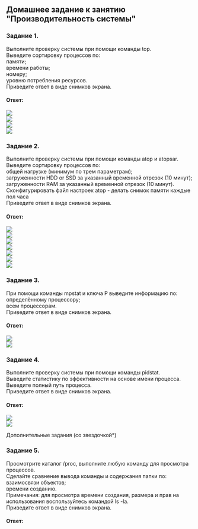 ## Домашнее задание к занятию "Производительность системы"  

### Задание 1.  
Выполните проверку системы при помощи команды top.  
Выведите сортировку процессов по:  
памяти;  
времени работы;  
номеру;  
уровню потребления ресурсов.  
Приведите ответ в виде снимков экрана.  

#### Ответ:  
![](https://github.com/networksuperman/netology_dev_ops/blob/main/SLINA-19/IT%20System%20and%20OS%20Linux/img/3-05-1-1.jpg)  
![](https://github.com/networksuperman/netology_dev_ops/blob/main/SLINA-19/IT%20System%20and%20OS%20Linux/img/3-05-1-2.jpg)  
![](https://github.com/networksuperman/netology_dev_ops/blob/main/SLINA-19/IT%20System%20and%20OS%20Linux/img/3-05-1-3.jpg)  
![](https://github.com/networksuperman/netology_dev_ops/blob/main/SLINA-19/IT%20System%20and%20OS%20Linux/img/3-05-1-4.jpg)  

### Задание 2.  
Выполните проверку системы при помощи команды atop и atopsar.  
Выведите сортировку процессов по:  
общей нагрузке (минимум по трем параметрам);  
загруженности HDD or SSD за указанный временной отрезок (10 минут);  
загруженности RAM за указанный временной отрезок (10 минут).  
Сконфигурировать файл настроек atop - делать снимок памяти каждые пол часа  
Приведите ответ в виде снимков экрана.  

#### Ответ:  
![](https://github.com/networksuperman/netology_dev_ops/blob/main/SLINA-19/IT%20System%20and%20OS%20Linux/img/3-05-2-1.jpg)  
![](https://github.com/networksuperman/netology_dev_ops/blob/main/SLINA-19/IT%20System%20and%20OS%20Linux/img/3-05-2-2.jpg)  
![](https://github.com/networksuperman/netology_dev_ops/blob/main/SLINA-19/IT%20System%20and%20OS%20Linux/img/3-05-2-3.jpg)  
![](https://github.com/networksuperman/netology_dev_ops/blob/main/SLINA-19/IT%20System%20and%20OS%20Linux/img/3-05-2-4.jpg)  
![](https://github.com/networksuperman/netology_dev_ops/blob/main/SLINA-19/IT%20System%20and%20OS%20Linux/img/3-05-2-5.jpg)  
![](https://github.com/networksuperman/netology_dev_ops/blob/main/SLINA-19/IT%20System%20and%20OS%20Linux/img/3-05-2-6.jpg)  
![](https://github.com/networksuperman/netology_dev_ops/blob/main/SLINA-19/IT%20System%20and%20OS%20Linux/img/3-05-2-7.jpg)  


### Задание 3.  
При помощи команды mpstat и ключа P выведите информацию по:  
определённому процессору;  
всем процессорам.  
Приведите ответ в виде снимков экрана.  

#### Ответ:  
![](https://github.com/networksuperman/netology_dev_ops/blob/main/SLINA-19/IT%20System%20and%20OS%20Linux/img/3-05-3-1.jpg)  
![](https://github.com/networksuperman/netology_dev_ops/blob/main/SLINA-19/IT%20System%20and%20OS%20Linux/img/3-05-3-2.jpg)  

### Задание 4.  
Выполните проверку системы при помощи команды pidstat.  
Выведите статистику по эффективности на основе имени процесса.  
Выведите полный путь процесса.  
Приведите ответ в виде снимков экрана.  

#### Ответ:  
![](https://github.com/networksuperman/netology_dev_ops/blob/main/SLINA-19/IT%20System%20and%20OS%20Linux/img/3-05-4-1.jpg)  
![](https://github.com/networksuperman/netology_dev_ops/blob/main/SLINA-19/IT%20System%20and%20OS%20Linux/img/3-05-4-2.jpg)  

Дополнительные задания (со звездочкой*)  

### Задание 5.  
Просмотрите каталог /proc, выполните любую команду для просмотра процессов.  
Сделайте сравнение вывода команды и содержания папки по:  
взаимосвязи объектов;  
времени созданию.  
Примечания: для просмотра времени создания, размера и прав на использования воспользуйтесь командой ls -la.  
Приведите ответ в виде снимков экрана.  

#### Ответ:  

